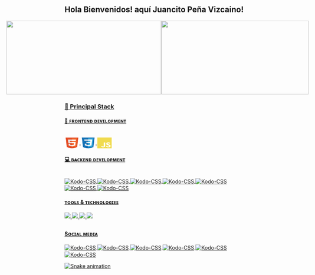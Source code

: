 ## Hola Bienvenidos! aquí Juancito Peña Vizcaino!
<a href="https://github.com/JUANCITOPENA">
<div style="display: flex; flex-direction: wrap; width:100%; margin:auto; justify-content:center;">


 <img height="200em" width="420em" src="https://github-readme-stats.vercel.app/api?username=kodosensei&show_icons=true&theme=dracula&include_all_commits=true&count_private=true"/>

 <img height="200em" width="400em" src="https://github-readme-stats.vercel.app/api/top-langs/?username=kodosensei&layout=compact&langs_count=7&theme=dracula"/>
    
</div>
  <h3>
 👾 Principal Stack
</h3> 
  <h4>🎨 ꜰʀᴏɴᴛᴇɴᴅ ᴅᴇᴠᴇʟᴏᴘᴍᴇɴᴛ</h4>
<div style="display: inline_block"><br>
 
   <img align="center" alt="Rafa-HTML" height="30" width="40" src="https://raw.githubusercontent.com/devicons/devicon/master/icons/html5/html5-original.svg">
  <img align="center" alt="Rafa-CSS" height="30" width="40" src="https://raw.githubusercontent.com/devicons/devicon/master/icons/css3/css3-original.svg">
   <img align="center" alt="Rafa-Js" height="30" width="40" src="https://raw.githubusercontent.com/devicons/devicon/master/icons/javascript/javascript-plain.svg">
  </div>
    <h4>💻 ʙᴀᴄᴋᴇɴᴅ ᴅᴇᴠᴇʟᴏᴘᴍᴇɴᴛ</h4>
<div style="display: inline_block"><br>
 

  <img align="center" alt="Kodo-CSS" height="40" width="40" src="https://cdn.icon-icons.com/icons2/2249/PNG/512/xamarin_outline_icon_139072.png">
  <img align="center" alt="Kodo-CSS" height="40" width="40" src="https://cdn.icon-icons.com/icons2/2148/PNG/512/c_icon_132529.png">
  <img align="center" alt="Kodo-CSS" height="40" width="40" src="https://cdn.icon-icons.com/icons2/2080/PNG/512/android_mobile_os_media_social_icon_127328.png">
  <img align="center" alt="Kodo-CSS" height="40" width="40" src="https://cdn.icon-icons.com/icons2/2108/PNG/512/php_icon_130857.png">
 
  <img align="center" alt="Kodo-CSS" height="40" width="40" src="https://cdn.icon-icons.com/icons2/1381/PNG/512/mysqlworkbench_93532.png">
  <img align="center" alt="Kodo-CSS" height="40" width="40" src="https://developer.asustor.com/uploadIcons/0020_999_1617260086_postgresql-icon_256.png">
  <img align="center" alt="Kodo-CSS" height="40" width="40" src="https://www.gpsos.es/wp-content/uploads/sql_server_logo.png">
 

   </div>
  
  <h4>ᴛᴏᴏʟꜱ & ᴛᴇᴄʜɴᴏʟᴏɢɪᴇꜱ</h4>
<p>
  <img src="https://img.shields.io/badge/Git-F05032?style=for-the-badge&logo=git&logoColor=white">
  <img src="https://img.shields.io/badge/GitHub-100000?style=for-the-badge&logo=github&logoColor=white">
  <img src="https://img.shields.io/badge/Linux-FCC624?style=for-the-badge&logo=linux&logoColor=black">
  <img src="https://img.shields.io/badge/Notion-000000?style=for-the-badge&logo=notion&logoColor=white">
  <!---
  <img src="https://img.shields.io/badge/Postman-FF6C37?style=for-the-badge&logo=Postman&logoColor=white">
  <img src="https://img.shields.io/badge/Heroku-430098?style=for-the-badge&logo=heroku&logoColor=white">
  <img src="https://img.shields.io/badge/Vercel-000000?style=for-the-badge&logo=vercel&logoColor=white">
--->
</p>
 <!---
   <img align="center" alt="Rafa-Ts" height="30" width="40" src="https://raw.githubusercontent.com/devicons/devicon/master/icons/typescript/typescript-plain.svg">
  <img align="center" alt="Rafa-React" height="30" width="40" src="https://raw.githubusercontent.com/devicons/devicon/master/icons/react/react-original.svg">
 
  <img align="center" alt="Rafa-Python" height="30" width="40" src="https://raw.githubusercontent.com/devicons/devicon/master/icons/python/python-original.svg">
  <img align="center" alt="Rafa-Csharp" height="30" width="40" src="https://raw.githubusercontent.com/devicons/devicon/master/icons/csharp/csharp-original.svg">
  --->
  
  <!---
  <img align="right" alt="Rafa-pic" height="150" style="border-radius:50px;" src="https://media.discordapp.net/attachments/639956127056134178/890373478988013628/Publicacoes_Instagram_1_1.png?width=676&height=676">
--->
 

  
  ##
 
  <h4>Sᴏᴄɪᴀʟ ᴍᴇᴅɪᴀ</h4>
<div> 

 <img align="center" alt="Kodo-CSS" height="40" width="40" src="https://cdn.icon-icons.com/icons2/642/PNG/512/linkedin_icon-icons.com_59208.png">

 <img align="center" alt="Kodo-CSS" height="40" width="40" src="https://cdn.icon-icons.com/icons2/70/PNG/512/youtube_14198.png">
 
 <img align="center" alt="Kodo-CSS" height="40" width="40" src="https://cdn.icon-icons.com/icons2/1211/PNG/512/1491579542-yumminkysocialmedia22_83078.png">

 <img align="center" alt="Kodo-CSS" height="40" width="40" src="https://cdn.icon-icons.com/icons2/1211/PNG/512/1491580635-yumminkysocialmedia26_83102.png">

 <img align="center" alt="Kodo-CSS" height="40" width="40" src="https://cdn.icon-icons.com/icons2/642/PNG/512/facebook_icon-icons.com_59205.png">

 <img align="center" alt="Kodo-CSS" height="40" width="40" src="https://cdn.icon-icons.com/icons2/2148/PNG/512/robots_icon_132026.png">

  
 ![Snake animation](https://github.com/kodosensei/kodosensei/blob/output/github-contribution-grid-snake.svg)
 </div> 


    
 

